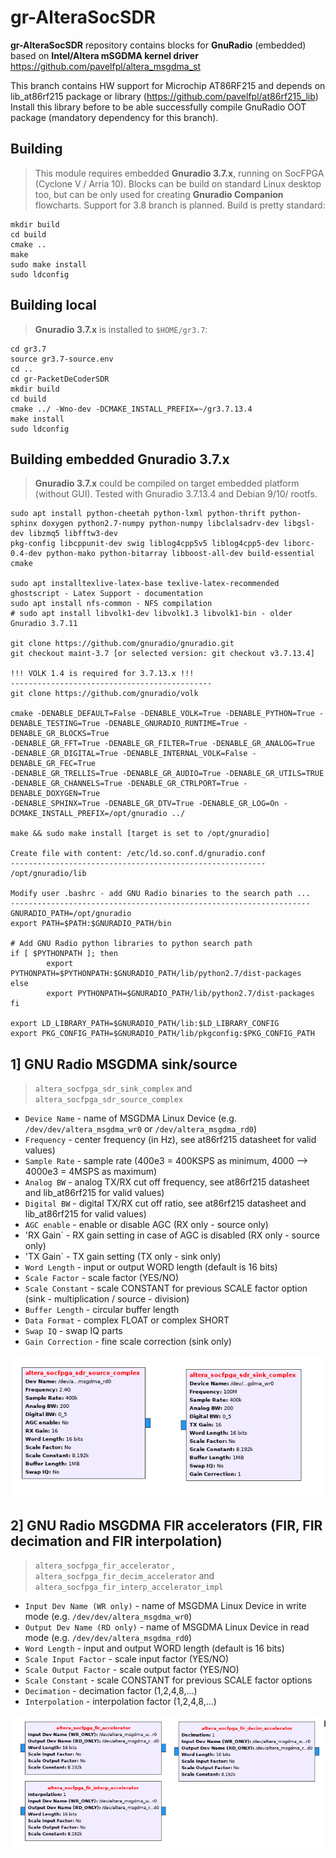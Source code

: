 # gr-AlteraSocSDR

**gr-AlteraSocSDR** repository contains blocks for **GnuRadio** (embedded) based on **Intel/Altera mSGDMA kernel driver**  
https://github.com/pavelfpl/altera_msgdma_st  

This branch contains HW support for Microchip AT86RF215 and depends on lib_at86rf215 package or library (https://github.com/pavelfpl/at86rf215_lib)  
Install this library before to be able successfully compile GnuRadio OOT package (mandatory dependency for this branch).

## Building
>This module requires embedded **Gnuradio 3.7.x**, running on SocFPGA (Cyclone V / Arria 10). Blocks can be build on standard Linux desktop too, but can be only used for creating **Gnuradio Companion** flowcharts. Support for 3.8 branch is planned.
>Build is pretty standard:
```
mkdir build
cd build
cmake ..
make
sudo make install
sudo ldconfig
```
## Building local

>**Gnuradio 3.7.x** is installed to `$HOME/gr3.7`:

```
cd gr3.7
source gr3.7-source.env
cd ..
cd gr-PacketDeCoderSDR
mkdir build 
cd build
cmake ../ -Wno-dev -DCMAKE_INSTALL_PREFIX=~/gr3.7.13.4 
make install
sudo ldconfig
```
## Building embedded Gnuradio 3.7.x
>**Gnuradio 3.7.x** could be compiled on target embedded platform (without GUI). Tested with Gnuradio 3.7.13.4 and Debian 9/10/ rootfs.

```
sudo apt install python-cheetah python-lxml python-thrift python-sphinx doxygen python2.7-numpy python-numpy libclalsadrv-dev libgsl-dev libzmq5 libfftw3-dev
pkg-config libcppunit-dev swig liblog4cpp5v5 liblog4cpp5-dev liborc-0.4-dev python-mako python-bitarray libboost-all-dev build-essential cmake

sudo apt installtexlive-latex-base texlive-latex-recommended ghostscript - Latex Support - documentation 
sudo apt install nfs-common - NFS compilation
# sudo apt install libvolk1-dev libvolk1.3 libvolk1-bin - older Gnuradio 3.7.11

git clone https://github.com/gnuradio/gnuradio.git
git checkout maint-3.7 [or selected version: git checkout v3.7.13.4]

!!! VOLK 1.4 is required for 3.7.13.x !!!
---------------------------------------------
git clone https://github.com/gnuradio/volk

cmake -DENABLE_DEFAULT=False -DENABLE_VOLK=True -DENABLE_PYTHON=True -DENABLE_TESTING=True -DENABLE_GNURADIO_RUNTIME=True -DENABLE_GR_BLOCKS=True
-DENABLE_GR_FFT=True -DENABLE_GR_FILTER=True -DENABLE_GR_ANALOG=True  -DENABLE_GR_DIGITAL=True -DENABLE_INTERNAL_VOLK=False -DENABLE_GR_FEC=True
-DENABLE_GR_TRELLIS=True -DENABLE_GR_AUDIO=True -DENABLE_GR_UTILS=TRUE -DENABLE_GR_CHANNELS=True -DENABLE_GR_CTRLPORT=True -DENABLE_DOXYGEN=True
-DENABLE_SPHINX=True -DENABLE_GR_DTV=True -DENABLE_GR_LOG=On -DCMAKE_INSTALL_PREFIX=/opt/gnuradio ../

make && sudo make install [target is set to /opt/gnuradio]

Create file with content: /etc/ld.so.conf.d/gnuradio.conf
---------------------------------------------------------
/opt/gnuradio/lib

Modify user .bashrc - add GNU Radio binaries to the search path ...
-------------------------------------------------------------------
GNURADIO_PATH=/opt/gnuradio
export PATH=$PATH:$GNURADIO_PATH/bin

# Add GNU Radio python libraries to python search path
if [ $PYTHONPATH ]; then
        export PYTHONPATH=$PYTHONPATH:$GNURADIO_PATH/lib/python2.7/dist-packages
else
        export PYTHONPATH=$GNURADIO_PATH/lib/python2.7/dist-packages
fi

export LD_LIBRARY_PATH=$GNURADIO_PATH/lib:$LD_LIBRARY_CONFIG
export PKG_CONFIG_PATH=$GNURADIO_PATH/lib/pkgconfig:$PKG_CONFIG_PATH
```
## 1] GNU Radio MSGDMA sink/source 
> `altera_socfpga_sdr_sink_complex` and `altera_socfpga_sdr_source_complex`

- `Device Name` - name of MSGDMA Linux Device (e.g. `/dev/dev/altera_msgdma_wr0` or `/dev/altera_msgdma_rd0`)
- `Frequency` - center frequency (in Hz), see at86rf215 datasheet for valid values)
- `Sample Rate` - sample rate (400e3 = 400KSPS as minimum, 4000 --> 4000e3 = 4MSPS as maximum)
- `Analog BW` - analog TX/RX cut off frequency, see at86rf215 datasheet and lib_at86rf215 for valid values) 
- `Digital BW` - digital TX/RX cut off ratio, see at86rf215 datasheet and lib_at86rf215 for valid values)
- `AGC enable` - enable or disable AGC (RX only - source only)
- 'RX Gain` - RX gain setting in case of AGC is disabled (RX only - source only)
- 'TX Gain` - TX gain setting (TX only - sink only)
- `Word Length` - input or output WORD length (default is 16 bits)
- `Scale Factor` - scale factor (YES/NO)
- `Scale Constant` - scale CONSTANT for previous SCALE factor option (sink - multiplication / source - division)
- `Buffer Length` - circular buffer length 
- `Data Format` - complex FLOAT or complex SHORT
- `Swap IQ` - swap IQ parts
- `Gain Correction` - fine scale correction (sink only)

![Source_sink](https://github.com/pavelfpl/gr-AlteraSocSDR/blob/at86rf215/source_sink_socfpga-at86rf215.png)

## 2] GNU Radio MSGDMA FIR accelerators (FIR, FIR decimation and FIR interpolation) 
> `altera_socfpga_fir_accelerator` , `altera_socfpga_fir_decim_accelerator` and `altera_socfpga_fir_interp_accelerator_impl`

- `Input Dev Name (WR only)` - name of MSGDMA Linux Device in write mode (e.g. `/dev/dev/altera_msgdma_wr0`)
- `Output Dev Name (RD only)` - name of MSGDMA Linux Device in read mode (e.g. `/dev/dev/altera_msgdma_rd0`)
- `Word Length` - input and output WORD length (default is 16 bits)
- `Scale Input Factor` - scale input factor (YES/NO)
- `Scale Output Factor` - scale output factor (YES/NO)
- `Scale Constant` - scale CONSTANT for previous SCALE factor options
- `Decimation` - decimation factor (1,2,4,8,...)
- `Interpolation` - interpolation factor (1,2,4,8,...)

![FIR](https://github.com/pavelfpl/gr-AlteraSocSDR/blob/at86rf215/fir_accelerators.png)

